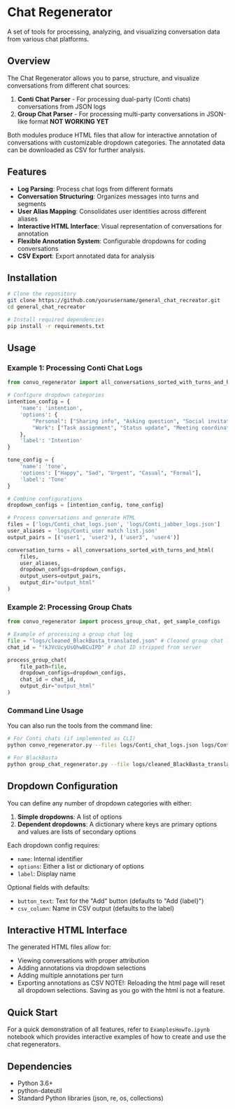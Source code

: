 # Chat Regenerator

A set of tools for processing, analyzing, and visualizing conversation data from various chat platforms.

## Overview

The Chat Regenerator allows you to parse, structure, and visualize conversations from different chat sources:

1. **Conti Chat Parser** - For processing dual-party (Conti chats) conversations from JSON logs
2. **Group Chat Parser** - For processing multi-party conversations in JSON-like format **NOT WORKING YET**

Both modules produce HTML files that allow for interactive annotation of conversations with customizable dropdown categories. The annotated data can be downloaded as CSV for further analysis.

## Features

- **Log Parsing**: Process chat logs from different formats
- **Conversation Structuring**: Organizes messages into turns and segments
- **User Alias Mapping**: Consolidates user identities across different aliases
- **Interactive HTML Interface**: Visual representation of conversations for annotation
- **Flexible Annotation System**: Configurable dropdowns for coding conversations
- **CSV Export**: Export annotated data for analysis

## Installation

```bash
# Clone the repository
git clone https://github.com/yourusername/general_chat_recreator.git
cd general_chat_recreator

# Install required dependencies
pip install -r requirements.txt
```

## Usage

### Example 1: Processing Conti Chat Logs

```python
from convo_regenerator import all_conversations_sorted_with_turns_and_html

# Configure dropdown categories
intention_config = {
    'name': 'intention',
    'options': {
        "Personal": ["Sharing info", "Asking question", "Social invitation"],
        "Work": ["Task assignment", "Status update", "Meeting coordination"]
    },
    'label': 'Intention'
}

tone_config = {
    'name': 'tone',
    'options': ["Happy", "Sad", "Urgent", "Casual", "Formal"],
    'label': 'Tone'
}

# Combine configurations
dropdown_configs = [intention_config, tone_config]

# Process conversations and generate HTML
files = ['logs/Conti_chat_logs.json', 'logs/Conti_jabber_logs.json']
user_aliases = 'logs/Conti_user match list.json'
output_pairs = [('user1', 'user2'), ('user3', 'user4')]

conversation_turns = all_conversations_sorted_with_turns_and_html(
    files, 
    user_aliases,
    dropdown_configs=dropdown_configs,
    output_users=output_pairs,
    output_dir="output_html"
)
```

### Example 2: Processing Group Chats

```python
from convo_regenerator import process_group_chat, get_sample_configs

# Example of processing a group chat log
file = "logs/cleaned_BlackBasta_translated.json" # Cleaned group chat logs from translated BlackBasta
chat_id = "!kJVcUcyUsQhwBCuIPD" # chat ID stripped from server

process_group_chat(
    file_path=file,
    dropdown_configs=dropdown_configs,
    chat_id = chat_id,
    output_dir="output_html" 
)
```

### Command Line Usage

You can also run the tools from the command line:

```bash
# For Conti chats (if implemented as CLI)
python convo_regenerator.py --files logs/Conti_chat_logs.json logs/Conti_jabber_logs.json --aliases logs/Conti_user_match_list.json --users "user1,user2" "user3,user4" --output "./output_html"
```


```bash
# For BlackBasta
python group_chat_regenerator.py --file logs/cleaned_BlackBasta_translated.json --chat_id '!kJVcUcyUsQhwBCuIPD' --output "./output_html"
```

## Dropdown Configuration

You can define any number of dropdown categories with either:

1. **Simple dropdowns**: A list of options
2. **Dependent dropdowns**: A dictionary where keys are primary options and values are lists of secondary options

Each dropdown config requires:
- `name`: Internal identifier
- `options`: Either a list or dictionary of options
- `label`: Display name

Optional fields with defaults:
- `button_text`: Text for the "Add" button (defaults to "Add {label}")
- `csv_column`: Name in CSV output (defaults to the label)

## Interactive HTML Interface

The generated HTML files allow for:

- Viewing conversations with proper attribution
- Adding annotations via dropdown selections
- Adding multiple annotations per turn
- Exporting annotations as CSV
NOTE!: Reloading the html page will reset all dropdown selections. Saving as you go with the html is not a feature.  

## Quick Start

For a quick demonstration of all features, refer to `ExamplesHowTo.ipynb` notebook which provides interactive examples of how to create and use the chat regenerators.

## Dependencies

- Python 3.6+
- python-dateutil
- Standard Python libraries (json, re, os, collections)